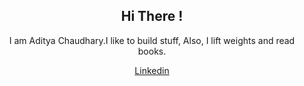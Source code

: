 <div align="center">
<h2> Hi There ! </h2>
  <p>
 I am Aditya Chaudhary.I like to build stuff, Also, I lift weights and read books.
 </p>
</div>
<div align="center">

[Linkedin​](https://www.linkedin.com/in/147chaudhary/) 
